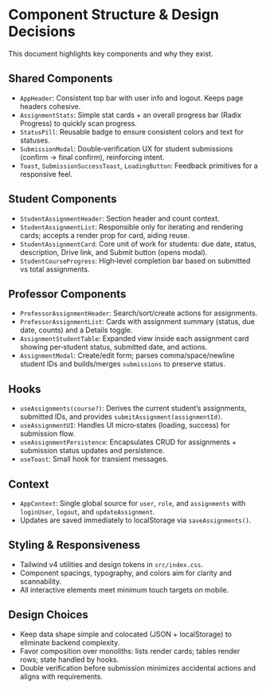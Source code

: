# Component Structure & Design Decisions

This document highlights key components and why they exist.

## Shared Components

- `AppHeader`: Consistent top bar with user info and logout. Keeps page headers cohesive.
- `AssignmentStats`: Simple stat cards + an overall progress bar (Radix Progress) to quickly scan progress.
- `StatusPill`: Reusable badge to ensure consistent colors and text for statuses.
- `SubmissionModal`: Double‑verification UX for student submissions (confirm → final confirm), reinforcing intent.
- `Toast`, `SubmissionSuccessToast`, `LoadingButton`: Feedback primitives for a responsive feel.

## Student Components

- `StudentAssignmentHeader`: Section header and count context.
- `StudentAssignmentList`: Responsible only for iterating and rendering cards; accepts a render prop for card, aiding reuse.
- `StudentAssignmentCard`: Core unit of work for students: due date, status, description, Drive link, and Submit button (opens modal).
- `StudentCourseProgress`: High‑level completion bar based on submitted vs total assignments.

## Professor Components

- `ProfessorAssignmentHeader`: Search/sort/create actions for assignments.
- `ProfessorAssignmentList`: Cards with assignment summary (status, due date, counts) and a Details toggle.
- `AssignmentStudentTable`: Expanded view inside each assignment card showing per‑student status, submitted date, and actions.
- `AssignmentModal`: Create/edit form; parses comma/space/newline student IDs and builds/merges `submissions` to preserve status.

## Hooks

- `useAssignments(course?)`: Derives the current student’s assignments, submitted IDs, and provides `submitAssignment(assignmentId)`.
- `useAssignmentUI`: Handles UI micro‑states (loading, success) for submission flow.
- `useAssignmentPersistence`: Encapsulates CRUD for assignments + submission status updates and persistence.
- `useToast`: Small hook for transient messages.

## Context

- `AppContext`: Single global source for `user`, `role`, and `assignments` with `loginUser`, `logout`, and `updateAssignment`.
- Updates are saved immediately to localStorage via `saveAssignments()`.

## Styling & Responsiveness

- Tailwind v4 utilities and design tokens in `src/index.css`.
- Component spacings, typography, and colors aim for clarity and scannability.
- All interactive elements meet minimum touch targets on mobile.

## Design Choices

- Keep data shape simple and colocated (JSON + localStorage) to eliminate backend complexity.
- Favor composition over monoliths: lists render cards; tables render rows; state handled by hooks.
- Double verification before submission minimizes accidental actions and aligns with requirements.
